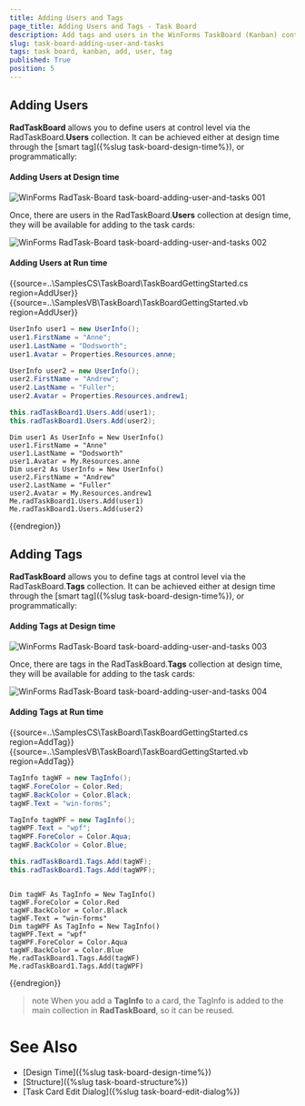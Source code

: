 ```yaml
---
title: Adding Users and Tags
page_title: Adding Users and Tags - Task Board
description: Add tags and users in the WinForms TaskBoard (Kanban) control.
slug: task-board-adding-user-and-tasks
tags: task board, kanban, add, user, tag
published: True
position: 5  
---
```


## Adding Users

**RadTaskBoard** allows you to define users at control level via the RadTaskBoard.**Users** collection. It can be achieved either at design time through the [smart tag]({%slug task-board-design-time%}), or programmatically:  

#### Adding Users at Design time
 
![WinForms RadTask-Board task-board-adding-user-and-tasks 001](images/task-board-adding-user-and-tasks001.png)

Once, there are users in the RadTaskBoard.**Users** collection at design time, they will be available for adding to the task cards:

![WinForms RadTask-Board task-board-adding-user-and-tasks 002](images/task-board-adding-user-and-tasks002.png)

#### Adding Users at Run time

{{source=..\SamplesCS\TaskBoard\TaskBoardGettingStarted.cs region=AddUser}} 
{{source=..\SamplesVB\TaskBoard\TaskBoardGettingStarted.vb region=AddUser}} 

````C#
UserInfo user1 = new UserInfo();
user1.FirstName = "Anne";
user1.LastName = "Dodsworth";
user1.Avatar = Properties.Resources.anne;

UserInfo user2 = new UserInfo();
user2.FirstName = "Andrew";
user2.LastName = "Fuller";
user2.Avatar = Properties.Resources.andrew1;

this.radTaskBoard1.Users.Add(user1);
this.radTaskBoard1.Users.Add(user2);

````
````VB.NET
Dim user1 As UserInfo = New UserInfo()
user1.FirstName = "Anne"
user1.LastName = "Dodsworth"
user1.Avatar = My.Resources.anne
Dim user2 As UserInfo = New UserInfo()
user2.FirstName = "Andrew"
user2.LastName = "Fuller"
user2.Avatar = My.Resources.andrew1
Me.radTaskBoard1.Users.Add(user1)
Me.radTaskBoard1.Users.Add(user2)

````

{{endregion}}  

## Adding Tags

**RadTaskBoard** allows you to define tags at control level via the RadTaskBoard.**Tags** collection. It can be achieved either at design time through the [smart tag]({%slug task-board-design-time%}), or programmatically: 

#### Adding Tags at Design time

![WinForms RadTask-Board task-board-adding-user-and-tasks 003](images/task-board-adding-user-and-tasks003.png)

Once, there are tags in the RadTaskBoard.**Tags** collection at design time, they will be available for adding to the task cards:

![WinForms RadTask-Board task-board-adding-user-and-tasks 004](images/task-board-adding-user-and-tasks004.png)

#### Adding Tags at Run time

{{source=..\SamplesCS\TaskBoard\TaskBoardGettingStarted.cs region=AddTag}} 
{{source=..\SamplesVB\TaskBoard\TaskBoardGettingStarted.vb region=AddTag}} 

````C#
TagInfo tagWF = new TagInfo();
tagWF.ForeColor = Color.Red;
tagWF.BackColor = Color.Black;
tagWF.Text = "win-forms";

TagInfo tagWPF = new TagInfo();
tagWPF.Text = "wpf";
tagWPF.ForeColor = Color.Aqua;
tagWF.BackColor = Color.Blue;

this.radTaskBoard1.Tags.Add(tagWF);
this.radTaskBoard1.Tags.Add(tagWPF);

````
````VB.NET

Dim tagWF As TagInfo = New TagInfo()
tagWF.ForeColor = Color.Red
tagWF.BackColor = Color.Black
tagWF.Text = "win-forms"
Dim tagWPF As TagInfo = New TagInfo()
tagWPF.Text = "wpf"
tagWPF.ForeColor = Color.Aqua
tagWF.BackColor = Color.Blue
Me.radTaskBoard1.Tags.Add(tagWF)
Me.radTaskBoard1.Tags.Add(tagWPF)

````

{{endregion}} 
 
>note When you add a **TagInfo** to a card, the TagInfo is added to the main collection in **RadTaskBoard**, so it can be reused.
  
# See Also

* [Design Time]({%slug task-board-design-time%})
* [Structure]({%slug task-board-structure%})
* [Task Card Edit Dialog]({%slug task-board-edit-dialog%})
 
        

